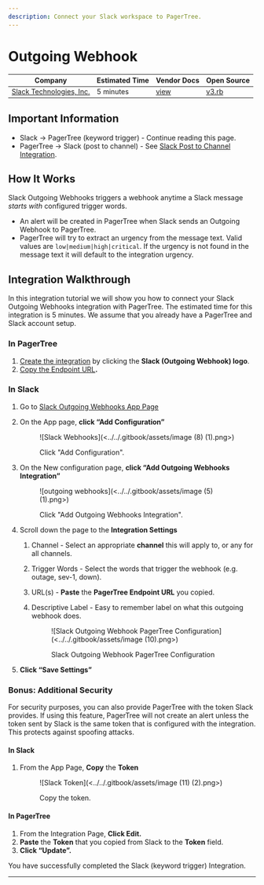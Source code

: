 ```yaml
---
description: Connect your Slack workspace to PagerTree.
---
```


# Outgoing Webhook

| Company                                        | Estimated Time | Vendor Docs                                                | Open Source                                                                                                                      |
| ---------------------------------------------- | -------------- | ---------------------------------------------------------- | -------------------------------------------------------------------------------------------------------------------------------- |
| [Slack Technologies, Inc.](https://slack.com/) | 5 minutes      | [view](https://slack.com/apps/A0F7VRG6Q-outgoing-webhooks) | [v3.rb](https://github.com/PagerTree/pager\_tree-integrations/blob/main/app/models/pager\_tree/integrations/slack/webhook/v3.rb) |

## **Important Information**

* Slack -> PagerTree (keyword trigger) - Continue reading this page.
* PagerTree -> Slack (post to channel) - See [Slack Post to Channel Integration](post-to-channel.md).

## How It Works

Slack Outgoing Webhooks triggers a webhook anytime a Slack message _starts with_ configured trigger words.

* An alert will be created in PagerTree when Slack sends an Outgoing Webhook to PagerTree.
* PagerTree will try to extract an urgency from the message text. Valid values are `low|medium|high|critical`. If the urgency is not found in the message text it will default to the integration urgency.

## Integration Walkthrough

In this integration tutorial we will show you how to connect your Slack Outgoing Webhooks integration with PagerTree. The estimated time for this integration is 5 minutes. We assume that you already have a PagerTree and Slack account setup.

### In PagerTree

1. [Create the integration](../introduction.md#create-an-integration) by clicking the **Slack (Outgoing Webhook) logo**.
2. [Copy the Endpoint URL](../introduction.md#copy-the-endpoint-url)**.**

### **In Slack**

1. Go to [Slack Outgoing Webhooks App Page](https://slack.com/apps/A0F7VRG6Q-outgoing-webhooks)
2.  On the App page, **click “Add Configuration”**

    <figure>![Slack Webhooks](<../../.gitbook/assets/image (8) (1).png>)<figcaption><p>Click "Add Configuration".</p></figcaption></figure>
3.  On the New configuration page, **click “Add Outgoing Webhooks Integration”**

    <figure>![outgoing webhooks](<../../.gitbook/assets/image (5) (1).png>)<figcaption><p>Click "Add Outgoing Webhooks Integration".</p></figcaption></figure>
4. Scroll down the page to the **Integration Settings**
   1. Channel - Select an appropriate **channel** this will apply to, or any for all channels.
   2. Trigger Words - Select the words that trigger the webhook (e.g. outage, sev-1, down).
   3. URL(s) - **Paste** the **PagerTree Endpoint URL** you copied.
   4.  Descriptive Label - Easy to remember label on what this outgoing webhook does.

       <figure>![Slack Outgoing Webhook PagerTree Configuration](<../../.gitbook/assets/image (10).png>)<figcaption><p>Slack Outgoing Webhook PagerTree Configuration</p></figcaption></figure>
5. **Click “Save Settings”**

### **Bonus: Additional Security**

For security purposes, you can also provide PagerTree with the token Slack provides. If using this feature, PagerTree will not create an alert unless the token sent by Slack is the same token that is configured with the integration. This protects against spoofing attacks.

#### **In Slack**

1.  From the App Page, **Copy** the **Token**

    <figure>![Slack Token](<../../.gitbook/assets/image (11) (2).png>)<figcaption><p>Copy the token.</p></figcaption></figure>

#### **In PagerTree**

1. From the Integration Page, **Click Edit.**
2. **Paste** the **Token** that you copied from Slack to the **Token** field.
3. **Click “Update”.**

You have successfully completed the Slack (keyword trigger) Integration.

***
